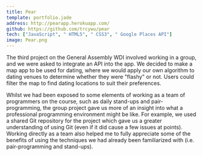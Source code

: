 ```yaml
---
title: Pear
template: portfolio.jade
address: http://pearapp.herokuapp.com/
github: https://github.com/trcywu/pear
tech: ["JavaScript", " HTML5", " CSS3", " Google Places API"]
image: Pear.png
---
```


The third project on the General Assembly WDI involved working in a group, and we were asked to integrate an API into the app. We decided to make a map app to be used for dating, where we would apply our own algorithm to dating venues to determine whether they were "flashy" or not. Users could filter the map to find dating locations to suit their preferences.

Whilst we had been exposed to some elements of working as a team of programmers on the course, such as daily stand-ups and pair-programming, the group project gave us more of an insight into what a professional programming environment might be like. For example, we used a shared Git repository for the project which gave us a greater understanding of using Git (even if it did cause a few issues at points). Working directly as a team also helped me to fully appreciate some of the benefits of using the techniques we had already been familiarized with (i.e. pair-programming and stand-ups).
